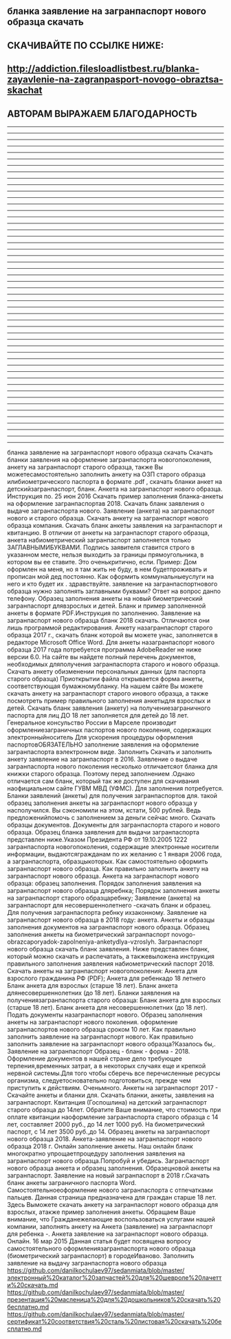 бланка заявление на загранпаспорт нового образца скачать
--------------------------------------------------
СКАЧИВАЙТЕ ПО ССЫЛКЕ НИЖЕ:
--------------------------------------------------
http://addiction.filesloadlistbest.ru/blanka-zayavlenie-na-zagranpasport-novogo-obraztsa-skachat
--------------------------------------------------
АВТОРАМ ВЫРАЖАЕМ БЛАГОДАРНОСТЬ
--------------------------------------------------
--------------------------------------------------
--------------------------------------------------
--------------------------------------------------
--------------------------------------------------
--------------------------------------------------
--------------------------------------------------
--------------------------------------------------
--------------------------------------------------
--------------------------------------------------
--------------------------------------------------
--------------------------------------------------
--------------------------------------------------
--------------------------------------------------
--------------------------------------------------
--------------------------------------------------
--------------------------------------------------
--------------------------------------------------
--------------------------------------------------
--------------------------------------------------
--------------------------------------------------
--------------------------------------------------
--------------------------------------------------
--------------------------------------------------
--------------------------------------------------
--------------------------------------------------
--------------------------------------------------
--------------------------------------------------
--------------------------------------------------
--------------------------------------------------
--------------------------------------------------
--------------------------------------------------
--------------------------------------------------
--------------------------------------------------
--------------------------------------------------
--------------------------------------------------
--------------------------------------------------
--------------------------------------------------
--------------------------------------------------
--------------------------------------------------
--------------------------------------------------
--------------------------------------------------
--------------------------------------------------
--------------------------------------------------
--------------------------------------------------
--------------------------------------------------
--------------------------------------------------
--------------------------------------------------
--------------------------------------------------
--------------------------------------------------
--------------------------------------------------
бланка заявление на загранпаспорт нового образца скачать Скачать бланки заявления на оформление загранпаспорта новогопоколения, анкету на загранпаспорт старого образца, также Вы можетесамостоятельно заполнить анкету на ОЗП старого образца илибиометрического паспорта в формате .pdf , скачать бланки анкет на детскийзагранпаспорт, бланк. Анкета на загранпаспорт нового образца. Инструкция по. 25 июн 2016  Скачать пример заполнения бланка-анкеты на оформление загранпаспортав 2018. Скачать бланк заявления о выдаче загранпаспорта нового. Заявление (анкета) на загранпаспорт нового и старого образца. Скачать анкету на загранпаспорт нового образца  компания. Скачать бланк анкеты заявления на загранпаспорт и квитанцию. В отличии от анкеты на загранпаспорт старого образца, анкета набиометрический загранпаспорт заполняется только ЗАГЛАВНЫМИБУКВАМИ. Подпись заявителя ставится строго в указанном месте, нельзя выходить за границы прямоугольника, в котором вы ее ставите. Это оченькритично, если. Пример: Дом оформлен на меня, но я там жить не буду, в нем будетпроживать и прописан мой дед постоянно. Как оформить коммунальныеуслуги на него и кто будет их . здравствуйте. заявление на загранпаспортнового образца нужно заполнять заглавными буквами? Ответ на вопрос данпо телефону. Образец заполнения анкеты на новый биометрический загранпаспорт длявзрослых и детей. Бланк и пример заполненной анкеты в формате PDF.Инструкция по заполнению. Заявление на загранпаспорт нового образца бланк 2018 скачать. Отличаются они лишь программой редактирования. Анкету назагранпаспорт старого образца 2017 г., скачать бланк которой вы можете унас, заполняется в редакторе Microsoft Office Word. Для анкеты назагранпаспорт нового образца 2017 года потребуется программа AdobeReader не ниже версии 6.0. На сайте вы найдете полный перечень документов, необходимых дляполучения загранпаспорта старого и нового образца.  Скачать анкету обизменении персональных данных (для паспорта старого образца)  Приоткрытии файла открывается форма анкеты, соответствующая бумажномубланку. На нашем сайте Вы можете скачать анкету на загранпаспорт старого инового образца, а также посмотреть пример правильного заполнения анкетыдля взрослых и детей.  Скачать бланк заявления (анкету) на получениезаграничного паспорта для лиц ДО 18 лет заполняется для детей до 18 лет. Генеральное консульство России в Марселе производит оформлениезаграничных паспортов нового поколения, содержащих электронныйноситель  Для ускорения процедуры оформления паспортовОБЯЗАТЕЛЬНО заполнение заявления на оформление загранпаспорта вэлектронном виде. Заполнить
Скачать и заполнить анкету заявление на загранпаспорт в 2016. Заявление о выдаче загранпаспорта нового поколения несколько отличаетсяот бланка для книжки старого образца. Поэтому перед заполнением .Однако отличается сам бланк, который так же доступен для скачивания наофициальном сайте ГУВМ МВД (УФМС). Для заполнения потребуется. Бланки заявлений (анкеты) для получения загранпаспортов для. такой образец заполнения анкеты на загранпаспорт нового образца у насполучился. Вы сэкономили на этом, кстати, 500 рублей. Ведь предложенийпомочь с заполнением за деньги сейчас много. Скачать образцы документов. Документы для загранпаспорта старого и нового образца. Образец бланка заявления для выдачи загранпаспорта представлен ниже.Указом Президента РФ от 19.10.2005  1222 загранпаспорта новогопоколения, содержащие электронные носители информации, выдаютсягражданам по их желанию с 1 января 2006 года, а загранпаспорта, образцыкоторых. Как самостоятельно оформить загранпаспорт нового образца. Как правильно заполнить анкету на загранпаспорт нового образца. Анкета на загранпаспорт нового образца: образец заполнения. Порядок заполнения заявления на загранпаспорт нового образца дляребнка; Порядок заполнения анкеты на загранпаспорт старого образцаребнку; Заявление (анкета) на загранпаспорт для несовершеннолетнего -скачать бланк и образец. Для получения загранпаспорта ребнку ихзаконному. Заявление на загранпаспорт нового образца в 2018 году: анкета. Анкеты и образцы заполнения документов на загранпаспорт нового образца. Образец заполнения анкеты на биометрический загранпаспорт novogo-obrazcaporyadok-zapolneniya-anketydlya-vzroslyh. Загранпаспорт нового образца скачать бланк заявления. Ниже представлен бланк, который можно скачать и распечатать, а такжевыложена инструкция правильного заполнения заявления набиометрический паспорт 2018. Скачать анкеты на загранпаспорт новогопоколения: Анкета для взрослого гражданина РФ (PDF); Анкета для ребенкадо 18 летнего
Бланк анкета для взрослых (старше 18 лет). Бланк анкета длянесовершеннолетних (до 18 лет). Бланки заявления на получениязагранпаспорта старого образца: Бланк анкета для взрослых (старше 18 лет). Бланк анкета для несовершеннолетних (до 18 лет). Подать документы назагранпаспорт нового. Образец заполнения анкеты на загранпаспорт нового поколения. оформление загранпаспортов нового образца сроком 10 лет. Как правильно заполнить заявление на загранпаспорт нового. Как правильно заполнить заявление на загранпаспорт нового образца?Казалось бы,. Заявление на загранпаспорт  Образец - бланк - форма - 2018. Оформление документов в нашей стране дело требующее терпения,временных затрат, а в некоторых случаях еще и крепкой нервной системы.Для того чтобы сберечь все перечисленные ресурсы организма, следуетосновательно подготовиться, прежде чем приступить к действиям. Оченьмного. Анкеты на загранпаспорт 2017 - Скачайте анкеты и бланки для. Скачать бланки, анкеты, заявления на загранпаспорт. Квитанция (Госпошлина) на детский загранпаспорт старого образца до 14лет. Обратите Ваше внимание, что стоимость при оплате квитанции наоформление загранпаспорта старого образца с 14 лет, составляет 2000 руб., до 14 лет  1000 руб. На биометрический паспорт, с 14 лет  3500 руб.,до 14. Образец анкеты на загранпаспорт нового образца 2018. Анкета-заявление на загранпаспорт нового образца 2018 г. Онлайн заполнение анкеты. Наш онлайн бланк многократно упрощаетпроцедуру заполнения заявления на загранпаспорт нового образца.Попробуй и убедись. Загранпаспорт нового образца анкета и образец заполнения. Образецновой анкеты на загранпаспорт. Заявление на новый загранпаспорт в 2018 г.Скачать бланк анкеты заграничного паспорта Word. Самостоятельноеоформление нового загранпаспорта с отпечатками пальцев. Данная страница предназначена для граждан старше 18 лет. Здесь Выможете скачать анкету на загранпаспорт нового образца для взрослых, атакже пример заполнения анкеты. Обращаем Ваше внимание, что Гражданежелающие воспользоваться услугами нашей компании, заполнять анкету на
Анкета (заявление) на загранпаспорт для ребенка -. Анкета заявление на загранпаспорт нового образца. Онлайн. 16 мар 2015  Данная статья будет посвящена вопросу самостоятельного оформлениязагранпаспорта нового образца (биометрический загранпаспорт) в городеИваново. Заполнить заявление на выдачу загранпаспорта нового образца
https://github.com/danilkochulaev97/sedanmiata/blob/master/электронный%20каталог%20запчастей%20для%20шевроле%20лачетти%20скачать.md
https://github.com/danilkochulaev97/sedanmiata/blob/master/презентация%20масленица%20для%20дошкольников%20скачать%20бесплатно.md
https://github.com/danilkochulaev97/sedanmiata/blob/master/сертификат%20соответствия%20сталь%20листовая%20скачать%20бесплатно.md